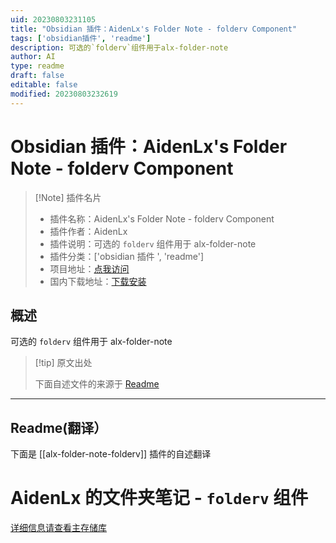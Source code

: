 ```yaml
---
uid: 20230803231105
title: "Obsidian 插件：AidenLx's Folder Note - folderv Component"
tags: ['obsidian插件', 'readme']
description: 可选的`folderv`组件用于alx-folder-note
author: AI
type: readme
draft: false
editable: false
modified: 20230803232619
---
```


# Obsidian 插件：AidenLx's Folder Note - folderv Component

> [!Note] 插件名片
> - 插件名称：AidenLx's Folder Note - folderv Component
> - 插件作者：AidenLx
> - 插件说明：可选的 `folderv` 组件用于 alx-folder-note
> - 插件分类：['obsidian 插件 ', 'readme']
> - 项目地址：[点我访问](https://github.com/aidenlx/alx-folder-note-folderv)
> - 国内下载地址：[下载安装](https://pkmer.cn/products/plugin/pluginMarket/?alx-folder-note-folderv)

## 概述

可选的 `folderv` 组件用于 alx-folder-note

> [!tip] 原文出处
>
>下面自述文件的来源于 [Readme](https://ghproxy.net/https://raw.githubusercontent.com/aidenlx/alx-folder-note-folderv/master/README.md)
>

---

## Readme(翻译）

下面是 [[alx-folder-note-folderv]] 插件的自述翻译

# AidenLx 的文件夹笔记 - `folderv` 组件

[详细信息请查看主存储库](https://github.com/aidenlx/alx-folder-note)
